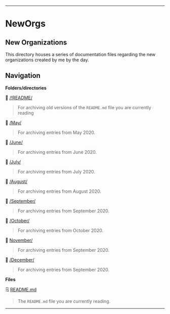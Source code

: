 
***

# NewOrgs

## New Organizations

This directory houses a series of documentation files regarding the new organizations created by me by the day.

## Navigation

**Folders/directories**

📁 [/!README/](/NewOrgs/2020/!README/)

> For archiving old versions of the `README.md` file you are currently reading

📁 [/May/](/NewOrgs/2020/May/)

> For archiving entries from May 2020.

📁 [/June/](/NewOrgs/2020/June/)

> For archiving entries from June 2020.

📁 [/July/](/NewOrgs/2020/July/)

> For archiving entries from July 2020.

📁 [/August/](/NewOrgs/2020/August/)

> For archiving entries from August 2020.

📁 [/September/](/NewOrgs/2020/September/)

> For archiving entries from September 2020.

📁 [/October/](/NewOrgs/2020/October/)

> For archiving entries from October 2020.

📁 [November/](/NewOrgs/2020/November/)

> For archiving entries from September 2020.

📁 [/December/](/NewOrgs/2020/December/)

> For archiving entries from September 2020.

**Files**

🗒️ [README.md](/NewOrgs/2020/README.md)

> The `README.md` file you are currently reading.

***
